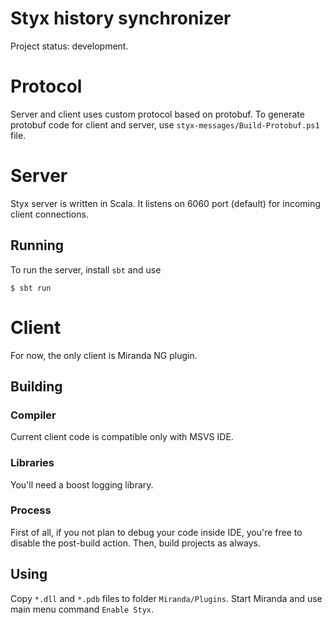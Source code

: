Styx history synchronizer
=========================

Project status: development.

# Protocol
Server and client uses custom protocol based on protobuf. To generate protobuf
code for client and server, use `styx-messages/Build-Protobuf.ps1` file.

# Server
Styx server is written in Scala. It listens on 6060 port (default) for
incoming client connections.

## Running
To run the server, install `sbt` and use

    $ sbt run

# Client
For now, the only client is Miranda NG plugin.

## Building

### Compiler

Current client code is compatible only with MSVS IDE.

### Libraries

You'll need a boost logging library.

### Process

First of all, if you not plan to debug your code inside IDE, you're
free to disable the post-build action. Then, build projects as always.

## Using
Copy `*.dll` and `*.pdb` files to folder `Miranda/Plugins`. Start Miranda and
use main menu command `Enable Styx`.
